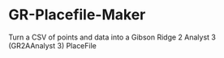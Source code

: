 # GR-Placefile-Maker
Turn a CSV of points and data into a Gibson Ridge 2 Analyst 3 (GR2AAnalyst 3) PlaceFile 
